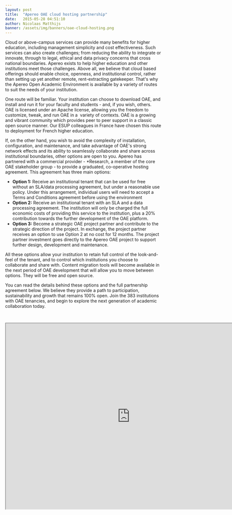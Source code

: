 ```yaml
---
layout: post
title:  "Apereo OAE cloud hosting partnership"
date:   2015-05-28 04:51:10
author: Nicolaas Matthijs
banner: /assets/img/banners/oae-cloud-hosting.png
---
```

<p>Cloud or above-campus services can provide many benefits for higher education, including management simplicity and cost effectiveness. Such services can also create challenges; from reducing the ability to integrate or innovate, through to legal, ethical and data privacy concerns that cross national boundaries. Apereo exists to help higher education and other institutions meet those challenges. Above all, we believe that cloud based offerings should enable choice, openness, and institutional control, rather than setting up yet another remote, rent-extracting gatekeeper. That's why the Apereo Open Academic Environment is available by a variety of routes to suit the needs of your institution.</p>
<!--more-->
<p>One route will be familiar. Your institution can choose to download OAE, and install and run it for your faculty and students - and, if you wish, others. OAE is licensed under an Apache license, allowing you the freedom to customize, tweak, and run OAE in a &nbsp;variety of contexts. OAE is a growing and vibrant community which provides peer to peer support in a classic open source manner. Our ESUP colleagues in France have chosen this route to deployment for French higher education.</p><p>If, on the other hand, you wish to avoid the complexity of installation, configuration, and maintenance, and take advantage of OAE's strong network effects and its ability to seamlessly collaborate and share across institutional boundaries, other options are open to you. Apereo has partnered with a commercial provider - *Research, a member of the core OAE stakeholder group - to provide a graduated, co-operative hosting agreement. This agreement has three main options:</p><ul><li><strong>Option 1:</strong> Receive an institutional tenant that can be used for free without an SLA/data processing agreement, but under a reasonable use policy. Under this arrangement, individual users will need to accept a Terms and Conditions agreement before using the environment</li><li><strong>Option 2:</strong> Receive an institutional tenant with an SLA and a data processing agreement. The institution will only be charged the full economic costs of providing this service to the institution, plus a 20% contribution towards the further development of the OAE platform.</li><li><strong>Option 3:</strong> Become a strategic OAE project partner and contribute to the strategic direction of the project. In exchange, the project partner receives an option to use Option 2 at no cost for 12 months. The project partner investment goes directly to the Apereo OAE project to support further design, development and maintenance.</li></ul><p>All these options allow your institution to retain full control of the look-and-feel of the tenant, and to control which institutions you choose to collaborate and share with. Content migration tools will become available in the next period of OAE development that will allow you to move between options. They will be free and open source.&nbsp;</p><p>You can read the details behind these options and the full partnership agreement below. We believe they provide a path to participation, sustainability and growth that remains 100% open. Join the 383 institutions with OAE tenancies, and begin to explore the next generation of academic collaboration today.</p><p>&nbsp;</p><p><iframe style="display: block; margin-left: auto; margin-right: auto;" src="https://docs.google.com/a/researchresearch.com/file/d/0B7HDwh0Ugkx-cFAzeEFkaExfTjg/preview" width="800" height="600"></iframe></p>
